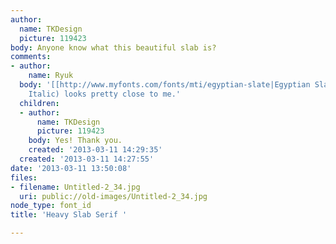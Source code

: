 ```yaml
---
author:
  name: TKDesign
  picture: 119423
body: Anyone know what this beautiful slab is?
comments:
- author:
    name: Ryuk
  body: '[[http://www.myfonts.com/fonts/mti/egyptian-slate|Egyptian Slate]] (Black
    Italic) looks pretty close to me.'
  children:
  - author:
      name: TKDesign
      picture: 119423
    body: Yes! Thank you.
    created: '2013-03-11 14:29:35'
  created: '2013-03-11 14:27:55'
date: '2013-03-11 13:50:08'
files:
- filename: Untitled-2_34.jpg
  uri: public://old-images/Untitled-2_34.jpg
node_type: font_id
title: 'Heavy Slab Serif '

---
```

